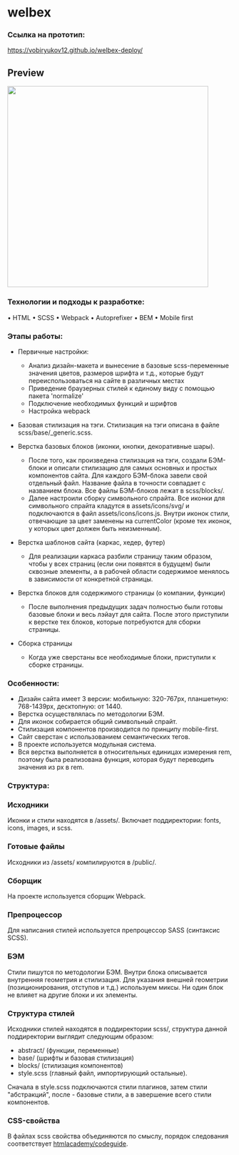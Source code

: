 # welbex
### Ссылка на прототип:

https://vobiryukov12.github.io/welbex-deploy/

## Preview

<img src='./assets/images/welbex.gif' width='450'>

### Технологии и подходы к разработке:
• HTML • SCSS • Webpack • Autoprefixer • BEM • Mobile first

### Этапы работы:
- Первичные настройки:
  - Анализ дизайн-макета и вынесение в базовые scss-переменные значения цветов, размеров шрифта и т.д., которые будут переиспользоваться на сайте в различных местах
  - Приведение браузерных стилей к единому виду с помощью пакета 'normalize'
  - Подключение необходимых функций и шрифтов
  - Настройка webpack

- Базовая стилизация на тэги. Стилизация на тэги описана в файле scss/base/_generic.scss.

- Верстка базовых блоков (иконки, кнопки, декоративные шары).
  - После того, как произведена стилизация на тэги, создали БЭМ-блоки и описали стилизацию для самых основных и простых компонентов сайта. Для каждого БЭМ-блока завели свой отдельный файл. Название файла в точности совпадает с названием блока. Все файлы БЭМ-блоков лежат в scss/blocks/.
  - Далее настроили сборку символьного спрайта. Все иконки для символьного спрайта кладутся в assets/icons/svg/ и подключаются в файл assets/icons/icons.js. Внутри иконок стили, отвечающие за цвет заменены на currentColor (кроме тех иконок, у которых цвет должен быть неизменным).

- Верстка шаблонов сайта (каркас, хедер, футер)
  - Для реализации каркаса разбили страницу таким образом, чтобы у всех страниц (если они появятся в будущем) были сквозные элементы, а в рабочей области содержимое менялось в зависимости от конкретной страницы.

- Верстка блоков для содержимого страницы (о компании, функции)
  - После выполнения предыдущих задач полностью были готовы базовые блоки и весь лэйаут для сайта. После этого приступили к верстке тех блоков, которые потребуются для сборки страницы.

- Сборка страницы
  - Когда уже сверстаны все необходимые блоки, приступили к сборке страницы.

### Особенности:

- Дизайн сайта имеет 3 версии: мобильную: 320-767px, планшетную: 768-1439px, десктопную: от 1440.
- Верстка осуществлялась по методологии БЭМ. 
- Для иконок собирается общий символьный спрайт.
- Стилизация компонентов производится по принципу mobile-first.
- Сайт сверстан с использованием семантических тегов.
- В проекте используется модульная система.
- Вся верстка выполняется в относительных единицах измерения rem, поэтому была реализована функция, которая будут переводить значения из px в rem.

### Структура:
### Исходники
Иконки и стили находятся в /assets/. Включает поддиректории: fonts, icons, images, и scss.

### Готовые файлы 
Исходники из /assets/ компилируются в /public/.

### Сборщик
На проекте используется сборщик Webpack.

### Препроцессор
Для написания стилей используется препроцессор SASS (синтаксис SCSS).

### БЭМ
Стили пишутся по методологии БЭМ. Внутри блока описывается внутренняя геометрия и стилизация. Для указания внешней геометрии (позиционирования, отступов и т.д.) используем миксы. Ни один блок не влияет на другие блоки и их элементы. 

### Структура стилей
Исходники стилей находятся в поддиректории scss/, структура данной поддиректории выглядит следующим образом:
  - abstract/ (функции, переменные)
  - base/ (шрифты и базовая стилизация)
  - blocks/ (стилизация компонентов)
  - style.scss (главный файл, импортирующий остальные).

Сначала в style.scss подключаются стили плагинов, затем стили "абстракций", после - базовые стили, а в завершение всего стили компонентов.

### CSS-свойства
В файлах scss свойства объединяются по смыслу, порядок следования соответствует [htmlacademy/codeguide](https://codeguide.academy/html-css.html#css). 
